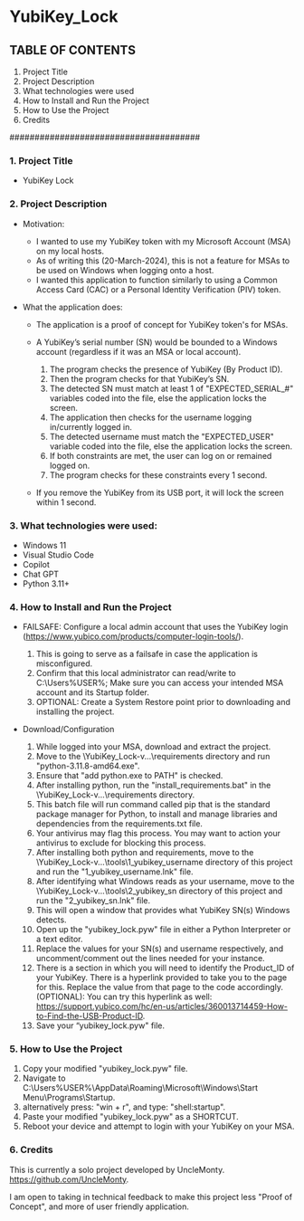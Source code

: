 # YubiKey_Lock

## TABLE OF CONTENTS

1) Project Title
2) Project Description
3) What technologies were used
4) How to Install and Run the Project
5) How to Use the Project
6) Credits

######################################

### 1. Project Title

   - YubiKey Lock

### 2. Project Description

- Motivation:
   
  - I wanted to use my YubiKey token with my Microsoft Account (MSA) on my local hosts.
  - As of writing this (20-March-2024), this is not a feature for MSAs to be used on Windows when logging onto a host.
  - I wanted this application to function similarly to using a Common Access Card (CAC) or a Personal Identity Verification (PIV) token.

- What the application does:
  
   - The application is a proof of concept for YubiKey token's for MSAs.
   - A YubiKey’s serial number (SN) would be bounded to a Windows account (regardless if it was an MSA or local account).
   
      1) The program checks the presence of YubiKey (By Product ID).
      2) Then the program checks for that YubiKey’s SN.
      3) The detected SN must match at least 1 of "EXPECTED_SERIAL_#" variables coded into the file, else the application locks the screen.
      4) The application then checks for the username logging in/currently logged in.
      5) The detected username must match the "EXPECTED_USER" variable coded into the file, else the application locks the screen.
      6) If both constraints are met, the user can log on or remained logged on.
      7) The program checks for these constraints every 1 second.

   - If you remove the YubiKey from its USB port, it will lock the screen within 1 second. 

### 3. What technologies were used:
   
   - Windows 11
   - Visual Studio Code
   - Copilot
   - Chat GPT
   - Python 3.11+

### 4. How to Install and Run the Project

   - FAILSAFE: Configure a local admin account that uses the YubiKey login (https://www.yubico.com/products/computer-login-tools/).
      1) This is going to serve as a failsafe in case the application is misconfigured.
      2) Confirm that this local administrator can read/write to C:\Users\%USER%; Make sure you can access your intended MSA account and its Startup folder.
      3) OPTIONAL: Create a System Restore point prior to downloading and installing the project.
   
   - Download/Configuration
   
      1) While logged into your MSA, download and extract the project.
      2) Move to the \YubiKey_Lock-v...\requirements directory and run "python-3.11.8-amd64.exe".
      3) Ensure that "add python.exe to PATH" is checked.
      4) After installing python, run the "install_requirements.bat" in the \YubiKey_Lock-v...\requirements directory.
      6) This batch file will run command called pip that is the standard package manager for Python, to install and manage libraries and dependencies from the requirements.txt file.
      7) Your antivirus may flag this process. You may want to action your antivirus to exclude for blocking this process.
      8) After installing both python and requirements, move to the \YubiKey_Lock-v...\tools\1_yubikey_username directory of this project and run the "1_yubikey_username.lnk" file.
      9) After identifying what Windows reads as your username, move to the \YubiKey_Lock-v...\tools\2_yubikey_sn directory of this project and run the "2_yubikey_sn.lnk" file.
      10) This will open a window that provides what YubiKey SN(s) Windows detects.
      11) Open up the "yubikey_lock.pyw" file in either a Python Interpreter or a text editor.
      12) Replace the values for your SN(s) and username respectively, and uncomment/comment out the lines needed for your instance.
      13) There is a section in which you will need to identify the Product_ID of your YubiKey. There is a hyperlink provided to take you to the page for this. Replace the value from that page to the code accordingly. (OPTIONAL): You can try this hyperlink as well: https://support.yubico.com/hc/en-us/articles/360013714459-How-to-Find-the-USB-Product-ID. 
      14) Save your “yubikey_lock.pyw" file.

### 5. How to Use the Project
   
   1) Copy your modified "yubikey_lock.pyw" file.
   2) Navigate to C:\Users\%USER%\AppData\Roaming\Microsoft\Windows\Start Menu\Programs\Startup.
   3) alternatively press: "win + r", and type: "shell:startup".
   4) Paste your modified "yubikey_lock.pyw" as a SHORTCUT.
   5) Reboot your device and attempt to login with your YubiKey on your MSA.

### 6. Credits

   This is currently a solo project developed by UncleMonty.
   https://github.com/UncleMonty.

   I am open to taking in technical feedback to make this project less "Proof of Concept", and more of user friendly application.
